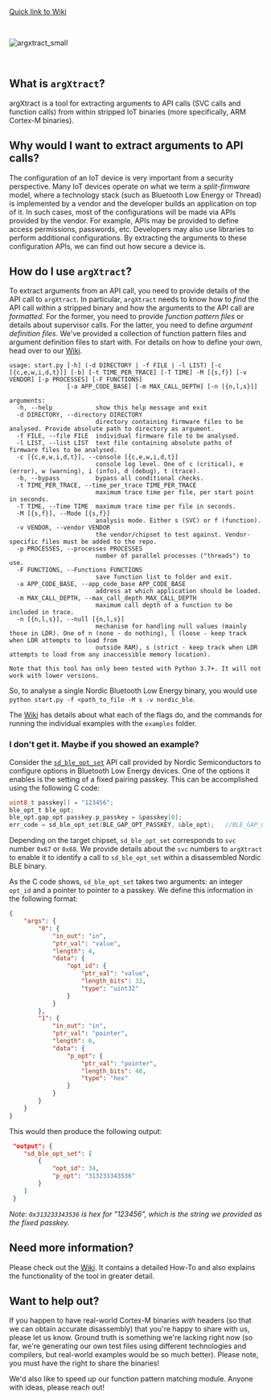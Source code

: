 [Quick link to Wiki](https://github.com/projectbtle/argXtract/wiki)


<br>

![argxtract_small](https://user-images.githubusercontent.com/29951305/103458078-9928f580-4cfc-11eb-8b3a-de2ed9bf490a.png)

<br>

## What is `argXtract`?
argXtract is a tool for extracting arguments to API calls (SVC calls and function calls) from within stripped IoT binaries (more specifically, ARM Cortex-M binaries). 

## Why would I want to extract arguments to API calls?
The configuration of an IoT device is very important from a security perspective. Many IoT devices operate on what we term a _split-firmware_ model, where a technology stack (such as Bluetooth Low Energy or Thread) is implemented by a vendor and the developer builds an application on top of it. In such cases, most of the configurations will be made via APIs provided by the vendor. For example, APIs may be provided to define access permissions, passwords, etc. Developers may also use libraries to perform additional configurations. By extracting the arguments to these configuration APIs, we can find out how secure a device is.

## How do I use `argXtract`?
To extract arguments from an API call, you need to provide details of the API call to `argXtract`. In particular, `argXtract` needs to know how to _find_ the API call within a stripped binary and how the arguments to the API call are _formatted_. For the former, you need to provide _function pattern files_ or details about supervisor calls. For the latter, you need to define _argument definition files_. We've provided a collection of function pattern files and argument definition files to start with. For details on how to define your own, head over to our [Wiki](https://github.com/projectbtle/argXtract/wiki).

```
usage: start.py [-h] (-d DIRECTORY | -f FILE | -l LIST) [-c [{c,e,w,i,d,t}]] [-b] [-t TIME_PER_TRACE] [-T TIME] -M [{s,f}] [-v VENDOR] [-p PROCESSES] [-F FUNCTIONS]
                [-a APP_CODE_BASE] [-m MAX_CALL_DEPTH] [-n [{n,l,s}]]
                
arguments:
  -h, --help            show this help message and exit
  -d DIRECTORY, --directory DIRECTORY
                        directory containing firmware files to be analysed. Provide absolute path to directory as argument.
  -f FILE, --file FILE  individual firmware file to be analysed.
  -l LIST, --list LIST  text file containing absolute paths of firmware files to be analysed.
  -c [{c,e,w,i,d,t}], --console [{c,e,w,i,d,t}]
                        console log level. One of c (critical), e (error), w (warning), i (info), d (debug), t (trace).
  -b, --bypass          bypass all conditional checks.
  -t TIME_PER_TRACE, --time_per_trace TIME_PER_TRACE
                        maximum trace time per file, per start point in seconds.
  -T TIME, --Time TIME  maximum trace time per file in seconds.
  -M [{s,f}], --Mode [{s,f}]
                        analysis mode. Either s (SVC) or f (function).
  -v VENDOR, --vendor VENDOR
                        the vendor/chipset to test against. Vendor-specific files must be added to the repo.
  -p PROCESSES, --processes PROCESSES
                        number of parallel processes ("threads") to use.
  -F FUNCTIONS, --Functions FUNCTIONS
                        save function list to folder and exit.
  -a APP_CODE_BASE, --app_code_base APP_CODE_BASE
                        address at which application should be loaded.
  -m MAX_CALL_DEPTH, --max_call_depth MAX_CALL_DEPTH
                        maximum call depth of a function to be included in trace.
  -n [{n,l,s}], --null [{n,l,s}]
                        mechanism for handling null values (mainly those in LDR). One of n (none - do nothing), l (loose - keep track when LDR attempts to load from
                        outside RAM), s (strict - keep track when LDR attempts to load from any inaccessible memory location).

Note that this tool has only been tested with Python 3.7+. It will not work with lower versions.
```

So, to analyse a single Nordic Bluetooth Low Energy binary, you would use `python start.py -f <path_to_file -M s -v nordic_ble`.

The [Wiki](https://github.com/projectbtle/argXtract/wiki) has details about what each of the flags do, and the commands for running the individual examples with the `examples` folder.


### I don't get it. Maybe if you showed an example?
Consider the [`sd_ble_opt_set`](https://infocenter.nordicsemi.com/index.jsp?topic=%2Fcom.nordic.infocenter.s132.api.v5.0.0%2Fgroup___b_l_e___c_o_m_m_o_n___f_u_n_c_t_i_o_n_s.html) API call provided by Nordic Semiconductors to configure options in Bluetooth Low Energy devices. One of the options it enables is the setting of a fixed pairing passkey. This can be accomplished using the following C code:
```c
uint8_t passkey[] = "123456"; 
ble_opt_t ble_opt; 
ble_opt.gap_opt.passkey.p_passkey = &passkey[0]; 
err_code = sd_ble_opt_set(BLE_GAP_OPT_PASSKEY, &ble_opt);   //BLE_GAP_OPT_PASSKEY = 34
```


Depending on the target chipset, `sd_ble_opt_set` corresponds to `svc` number `0x67` or `0x68`. We provide details about the `svc` numbers to `argXtract` to enable it to identify a call to `sd_ble_opt_set` within a disassembled Nordic BLE binary. 

As the C code shows, `sd_ble_opt_set` takes two arguments: an integer `opt_id` and a pointer to pointer to a passkey. We define this information in the following format:
```json
{
    "args": {
        "0": {
            "in_out": "in",
            "ptr_val": "value",
            "length": 4,
            "data": {
                "opt_id": {
                    "ptr_val": "value",
                    "length_bits": 32,
                    "type": "uint32"
                }
            }
        },
        "1": {
            "in_out": "in",
            "ptr_val": "pointer",
            "length": 6,
            "data": {
                "p_opt": {
                    "ptr_val": "pointer",
                    "length_bits": 48,
                    "type": "hex"
                }
            }
        }
    }
}
```

This would then produce the following output:
```json
 "output": {
    "sd_ble_opt_set": [
        {
            "opt_id": 34,
            "p_opt": "313233343536"
        }
    ]
 }
```
*Note: `0x313233343536` is hex for "123456", which is the string we provided as the fixed passkey.*

## Need more information?
Please check out the [Wiki](https://github.com/projectbtle/argXtract/wiki). It contains a detailed How-To and also explains the functionality of the tool in greater detail.

## Want to help out?
If you happen to have real-world Cortex-M binaries *with* headers (so that we can obtain accurate disassembly) that you're happy to share with us, please let us know. Ground truth is something we're lacking right now (so far, we're generating our own test files using different technologies and compilers, but real-world examples would be so much better). Please note, you must have the right to share the binaries! 

We'd also like to speed up our function pattern matching module. Anyone with ideas, please reach out!
